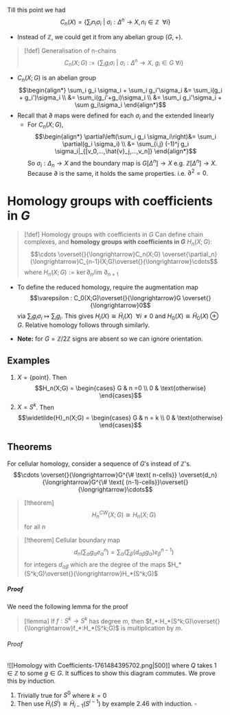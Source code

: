 Till this point we had 
$$C_n(X) = \{\sum_in_i\sigma_i\:|\: \sigma_i:\Delta^n \to X, n_i \in \mathbb{Z}\:\:\forall i\}$$
- Instead of $\mathbb{Z}$, we could get it from any abelian group $(G,+)$.

>[!def] Generalisation of n-chains
>$$C_n(X;G):=\{\sum_i g_i \sigma_i\:|\: \sigma_i: \Delta^n \to X,\:g_i\in G \: \forall i\}$$

- $C_n(X;G)$ is an abelian group
$$\begin{align*}
\sum_i g_i \sigma_i + \sum_i g_i'\sigma_i &= \sum_i(g_i + g_i')\sigma_i \\
&= \sum_i(g_i'+g_i)\sigma_i \\
&= \sum_i g_i'\sigma_i + \sum g_i\sigma_i
\end{align*}$$
- Recall that $\partial$ maps were defined for each $\sigma_i$ and the extended linearly
	- For $C_n(X;G)$, $$\begin{align*}
\partial\left(\sum_i g_i \sigma_i\right)&= \sum_i \partial(g_i \sigma_i) \\
&= \sum_{i,j} (-1)^j g_i \sigma_i|_{[v_0,...,\hat{v}_j,...,v_n]}
\end{align*}$$ So $\sigma_i: \Delta_n \to X$ and the boundary map is $G[\Delta^n] \to X$ e.g. $\mathbb{Z}[\Delta^n]\to X$. Because $\partial$ is the same, it holds the same properties. i.e. $\partial^2 = 0$.


# Homology groups with coefficients in $G$

>[!def] Homology groups with coefficients in $G$
>Can define chain complexes, and **homology groups with coefficients in $G$** $H_n(X;G)$: $$\cdots \overset{}{\longrightarrow}C_n(X;G) \overset{\partial_n}{\longrightarrow}C_{n-1}(X;G)\overset{}{\longrightarrow}\cdots$$
>where $H_n(X;G):= \ker \partial_n/\text{im }\partial_{n+1}$

- To define the reduced homology, require the augmentation map $$\varepsilon : C_0(X;G)\overset{}{\longrightarrow}G \overset{}{\longrightarrow}0$$ via $\sum_i g_i \sigma_i \longmapsto \sum_ig_i$. This gives $H_i(X) \cong \widetilde{H}_i(X) \:\:\forall i \neq 0$ and $H_0(X) \cong \widetilde{H}_0(X) \oplus G$. Relative homology follows through similarly.

- **Note:** for $G = \mathbb{Z}/2\mathbb{Z}$ signs are absent so we can ignore orientation.

## Examples

1. $X = \{\text{point}\}$. Then $$H_n(X;G) = \begin{cases}
G & n =0 \\
0 & \text{otherwise}
\end{cases}$$
2. $X = S^k$. Then $$\widetilde{H}_n(X;G) = \begin{cases}
G & n = k \\
0 & \text{otherwise}
\end{cases}$$


## Theorems

For cellular homology, consider a sequence of $G'$s instead of $\mathbb{Z}$'s.
$$\cdots \overset{}{\longrightarrow}G^{\# \text{ n-cells}} \overset{d_n}{\longrightarrow}G^{\# \text{ (n-1)-cells}}\overset{}{\longrightarrow}\cdots$$

>[!theorem]
>$$H_n^{CW}(X;G) \cong H_n(X;G)$$
>for all $n$

>[!theorem] Cellular boundary map
>$$d_n\left(\sum_\alpha g_\alpha e^n_\alpha\right)= \sum_\alpha(\sum_\beta (d_{\alpha\beta}g_{\alpha})e_\beta^{n-1})$$
>for integers $d_{\alpha\beta}$ which are the degree of the maps $H_*(S^k;G)\overset{}{\longrightarrow}H_*(S^k;G)$
##### Proof

We need the following lemma for the proof

>[!lemma]
>If $f: S^k \to S^k$ has degree $m$, then $f_*:H_*(S^k;G)\overset{}{\longrightarrow}f_*:H_*(S^k;G)$ is multiplication by $m$.
###### Proof
![[Homology with Coefficients-1761484395702.png|500]]
where $Q$ takes $1 \in \mathbb{Z}$ to some $g \in G$. 
It suffices to show this diagram commutes. We prove this by induction.
1. Trivially true for $S^0$ where $k=0$
2. Then use $\widetilde{H}_i(S^i)\cong \widetilde{H}_{i-1}(S^{i-1})$ by example 2.46 with induction.
$\square$



